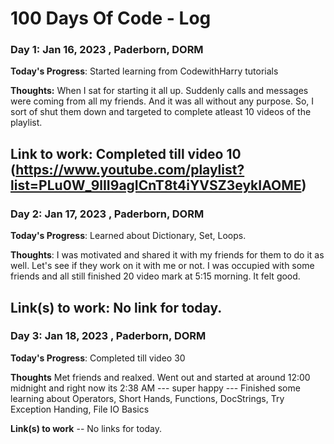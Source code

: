 # 100 Days Of Code - Log

### Day 1: Jan 16, 2023 , Paderborn, DORM


**Today's Progress**: Started learning from CodewithHarry tutorials

**Thoughts:** When I sat for starting it all up. Suddenly calls and messages were coming from all my friends. And it was all without any purpose. So, I sort of shut them down and targeted to complete atleast 10 videos of the playlist. 

**Link to work:** Completed till video 10 (https://www.youtube.com/playlist?list=PLu0W_9lII9agICnT8t4iYVSZ3eykIAOME)
-------------------------------------------------

### Day 2: Jan 17, 2023 , Paderborn, DORM

**Today's Progress**: Learned about Dictionary, Set, Loops.

**Thoughts**: I was motivated and shared it with my friends for them to do it as well. Let's see if they work on it with me or not. I was occupied with some friends and all still finished 20 video mark at 5:15 morning. It felt good. 

**Link(s) to work**: No link for today. 
-------------------------------------------------

### Day 3: Jan 18, 2023 , Paderborn, DORM

**Today's Progress**: Completed till video 30 

**Thoughts** Met friends and realxed. Went out and started at around 12:00 midnight and right now its 2:38 AM --- super happy ---  Finished some learning about Operators, Short Hands, Functions, DocStrings, Try Exception Handing, File IO Basics 

**Link(s) to work** -- No links for today. 
